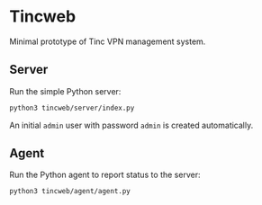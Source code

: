 # Tincweb

Minimal prototype of Tinc VPN management system.

## Server

Run the simple Python server:

```bash
python3 tincweb/server/index.py
```

An initial `admin` user with password `admin` is created automatically.

## Agent

Run the Python agent to report status to the server:

```bash
python3 tincweb/agent/agent.py
```


